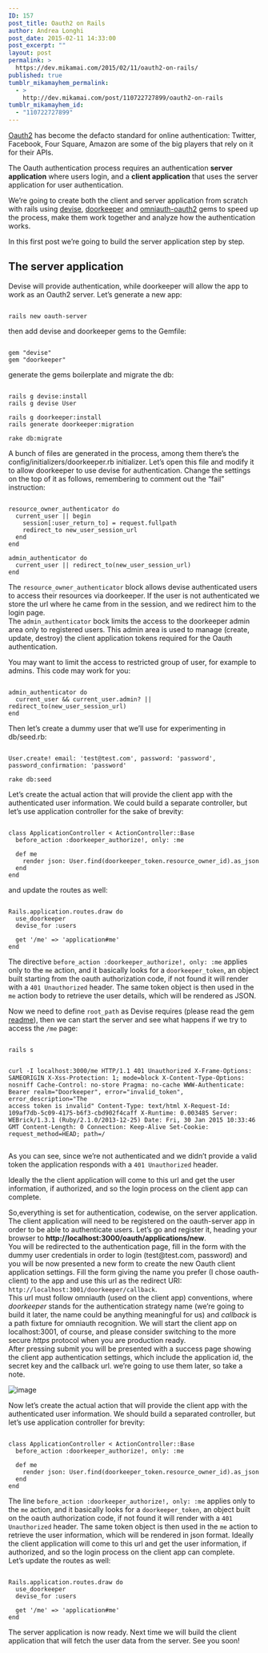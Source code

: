 ```yaml
---
ID: 157
post_title: Oauth2 on Rails
author: Andrea Longhi
post_date: 2015-02-11 14:33:00
post_excerpt: ""
layout: post
permalink: >
  https://dev.mikamai.com/2015/02/11/oauth2-on-rails/
published: true
tumblr_mikamayhem_permalink:
  - >
    http://dev.mikamai.com/post/110722727899/oauth2-on-rails
tumblr_mikamayhem_id:
  - "110722727899"
---
```

<p><a href="http://oauth.net/2/">Oauth2</a> has become the defacto standard for online authentication: Twitter, Facebook, Four Square, Amazon are some of the big players that rely on it for their APIs.</p>

<p>The Oauth authentication process requires an authentication <strong>server application</strong> where users login, and a <strong>client application</strong> that uses the server application for user authentication.</p>

<p>We&rsquo;re going to create both the client and server application from scratch with rails using <a href="https://github.com/plataformatec/devise">devise</a>, <a href="https://github.com/doorkeeper-gem/doorkeeper">doorkeeper</a> and <a href="https://github.com/intridea/omniauth-oauth2">omniauth-oauth2</a> gems to speed up the process, make them work together and analyze how the authentication works.</p>
<p>In this first post we&rsquo;re going to build the server application step by step.</p>

<h2>The server application</h2>
<p>Devise will provide authentication, while doorkeeper will allow the app to work as an Oauth2 server. Let&rsquo;s generate a new app:</p>

<pre><code>
rails new oauth-server
</code></pre>

<p>then add devise and doorkeeper gems to the Gemfile:</p>

<pre><code>
gem "devise"
gem "doorkeeper"
</code></pre>

<p>generate the gems boilerplate and migrate the db:</p>

<pre><code>
rails g devise:install
rails g devise User

rails g doorkeeper:install
rails generate doorkeeper:migration

rake db:migrate
</code></pre>

<p>A bunch of files are generated in the process, among them there&rsquo;s the config/initializers/doorkeeper.rb initializer. Let&rsquo;s open this file and modify it to allow doorkeeper to use devise for authentication. Change the settings on the top of it as follows, remembering to comment out the &ldquo;fail&rdquo; instruction:</p>

<pre><code>
resource_owner_authenticator do
  current_user || begin
    session[:user_return_to] = request.fullpath
    redirect_to new_user_session_url
  end
end

admin_authenticator do
  current_user || redirect_to(new_user_session_url)
end
</code></pre>

<p>The <code>resource_owner_authenticator</code> block allows devise authenticated users to access their resources via doorkeeper. If the user is not authenticated we store the url where he came from in the session, and we redirect him to the login page.<br />
The <code>admin_authenticator</code> bock limits the access to the doorkeeper admin area only to registered users. This admin area is used to manage (create, update, destroy) the client application tokens required for the Oauth authentication.</p>
<p>You may want to limit the access to restricted group of user, for example to admins. This code may work for you:</p>

<pre><code>
admin_authenticator do
  current_user &amp;&amp; current_user.admin? || redirect_to(new_user_session_url)
end
</code></pre>

<p>Then let&rsquo;s create a dummy user that we&rsquo;ll use for experimenting in db/seed.rb:</p>

<pre><code>
User.create! email: 'test@test.com', password: 'password', password_confirmation: 'password'

rake db:seed
</code></pre>

<p>Let&rsquo;s create the actual action that will provide the client app with the authenticated user information. We could build a separate controller, but let&rsquo;s use application controller for the sake of brevity:</p>

<pre><code>
class ApplicationController &lt; ActionController::Base
  before_action :doorkeeper_authorize!, only: :me

  def me
    render json: User.find(doorkeeper_token.resource_owner_id).as_json
  end
end
</code></pre>

and update the routes as well:

<pre><code>
Rails.application.routes.draw do
  use_doorkeeper
  devise_for :users

  get '/me' =&gt; 'application#me'
end
</code></pre>

<p>The directive <code>before_action :doorkeeper_authorize!, only: :me</code> applies only to the <code>me</code> action, and it basically looks for a <code>doorkeeper_token</code>, an object built starting from the oauth authorization code, if not found it will render with a <code>401 Unauthorized</code> header. The same token object is then used in the <code>me</code> action body to retrieve the user details, which will be rendered as JSON.</p>

<p>Now we need to define <code>root_path</code> as Devise requires (please read the gem <a href="https://github.com/plataformatec/devise">readme</a>), then we can start the server and see what happens if we try to access the <code>/me</code> page:</p>
<pre><code>
rails s

curl -I localhost:3000/me
  HTTP/1.1 401 Unauthorized
  X-Frame-Options: SAMEORIGIN
  X-Xss-Protection: 1; mode=block
  X-Content-Type-Options: nosniff
  Cache-Control: no-store
  Pragma: no-cache
  WWW-Authenticate: Bearer realm="Doorkeeper", error="invalid_token", error_description="The access token is invalid"
  Content-Type: text/html
  X-Request-Id: 109af7db-5c09-4175-b6f3-cbd902f4caff
  X-Runtime: 0.003485
  Server: WEBrick/1.3.1 (Ruby/2.1.0/2013-12-25)
  Date: Fri, 30 Jan 2015 10:33:46 GMT
  Content-Length: 0
  Connection: Keep-Alive
  Set-Cookie: request_method=HEAD; path=/
</code></pre>
<p>As you can see, since we&rsquo;re not authenticated and we didn&rsquo;t provide a valid token the application responds with a <code>401 Unauthorized</code> header.</p>

<p>Ideally the the client application will come to this url and get the user information, if authorized, and so the login process on the client app can complete.</p>

<p>So,everything is set for authentication, codewise, on the server application. The client application will need to be registered on the oauth-server app in order to be able to authenticate users. Let&rsquo;s go and register it, heading your browser to <strong>http://localhost:3000/oauth/applications/new</strong>. <br />
You will be redirected to the authentication page, fill in the form with the dummy user credentials in order to login (test@test.com, password) and you will be now presented a new form to create the new Oauth client application settings. Fill the form giving the name you prefer (I chose oauth-client) to the app and use this url as the redirect URI: <code>http://localhost:3001/doorkeeper/callback</code>.<br />
This url must follow omniauth (used on the client app) conventions, where <i>doorkeeper</i> stands for the authentication strategy name (we&rsquo;re going to build it later, the name could be anything meaningful for us) and <i>callback</i> is a path fixture for omniauth recognition. We will start the client app on localhost:3001, of course, and please consider switching to the more secure <i>https</i> protocol when you are production ready.<br />
After pressing submit you will be presented with a success page showing the client app authentication settings, which include the application id, the secret key and the callback url. we&rsquo;re going to use them later, so take a note.</p>

<figure style="margin: 0 auto" class=""><img src="http://68.media.tumblr.com/262e191a55b3f8eba4eea8de22c606af/tumblr_inline_nizpwzJFqw1s337n9.jpg" alt="image" /></figure><p>Now let&rsquo;s create the actual action that will provide the client app with the authenticated user information. We should build a separated controller, but let&rsquo;s use application controller for brevity:</p>

<pre><code>
class ApplicationController &lt; ActionController::Base
  before_action :doorkeeper_authorize!, only: :me

  def me
    render json: User.find(doorkeeper_token.resource_owner_id).as_json
  end
end
</code></pre>

<p>The line <code>before_action :doorkeeper_authorize!, only: :me</code> applies only to the <code>me</code> action, and it basically looks for a <code>doorkeeper_token</code>, an object built on the oauth authorization code, if not found it will render with a <code>401 Unauthorized</code> header. The same token object is then used in the <code>me</code> action to retrieve the user information, which will be rendered in json format. Ideally the client application will come to this url and get the user information, if authorized, and so the login process on the client app can complete.<br /> Let&rsquo;s update the routes as well:</p>

<pre><code>
Rails.application.routes.draw do
  use_doorkeeper
  devise_for :users

  get '/me' =&gt; 'application#me'
end
</code></pre>

<p>The server application is now ready. Next time we will build the client application that will fetch the user data from the server. See you soon!</p>